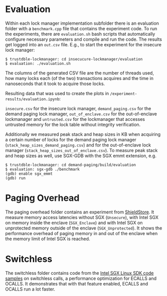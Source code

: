 # Evaluation

Within each lock manager implementation subfolder there is an evaluation folder with a `benchmark.cpp` file that contains the experiment code.
To run the experiments, there are `evaluation.sh` bash scripts that automatically configure necessary parameters and compile and run the code. The results get logged into an `out.csv` file. E.g., to start the experiment for the insecure lock manager:

````
$ trustdble-lockmanager: cd insecucure-lockmanager/evaluation
$ evaluation: ./evaluation.sh
````

The columns of the generated CSV file are the number of threads used, how many locks each (of the two) transactions acquires and the time in nanoseconds that it took to acquire those locks.

Resulting data that was used to create the plots in `/experiment-results/evaluation.ipynb`:

`insecure.csv` for the insecure lock manager, `demand_paging.csv` for the demand paging lock manager, `out_of_enclave.csv` for the out-of-enclave lockmanager and `untrusted.csv` for the lockmanager that accesses untrusted memory for the lock table without integrity verification. 

Additionally we measured peak stack and heap sizes in KB when acquiring a certain number of locks for the demand paging lock manager (`stack_heap_sizes_demand_paging.csv`) and for the out-of-enclave lock manager (`stack_heap_sizes_out_of_enclave.csv`). To measure peak stack and heap sizes as well, use SGX-GDB with the SGX emmt extension, e.g.

````
$ trustdble-lockmanager: cd demand-paging/build/evaluation
$ evaluation: sgx-gdb ./benchmark
(gdb) enable sgx_emmt
(gdb) run
````


# Paging Overhead

The paging overhead folder contains an experiment from [ShieldStore](https://github.com/cocoppang/ShieldStore). It measure memory access latencies without SGX (`Unsecure`), with Intel SGX on memory inside the enclave (`SGX_Enclave`) and with Intel SGX on unprotected memory outside of the enclave (`SGX_Unprotected`). It shows the performance overhead of paging memory in and out of the enclave when the memory limit of Intel SGX is reached. 

# Switchless

The switchless folder contains code from the [Intel SGX Linux SDK code samples](https://github.com/intel/linux-sgx/tree/master/SampleCode) on switchless calls, a performance optimization for ECALLS and OCALLS. It demonstrates that with that feature enabled, ECALLS and OCALLS run a lot faster.